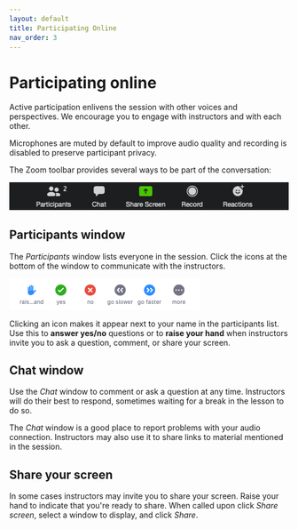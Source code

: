 ```yaml
---
layout: default
title: Participating Online
nav_order: 3
---
```

# Participating online
Active participation enlivens the session with other voices and perspectives. We encourage you to engage with instructors and with each other.    

Microphones are muted by default to improve audio quality and recording is disabled to preserve participant privacy.    

The Zoom toolbar provides several ways to be part of the conversation:

![Zoom Toolbar](img/zoom_toolbar.png)

## Participants window
The _Participants_ window lists everyone in the session. Click the icons at the bottom of the window to communicate with the instructors.

![Menu at bottom of participants window](img/participants_window_menu.png)

Clicking an icon makes it appear next to your name in the participants list. Use this to **answer yes/no** questions or to **raise your hand** when instructors invite you to ask a question, comment, or share your screen.

## Chat window
Use the _Chat_ window to comment or ask a question at any time. Instructors will do their best to respond, sometimes waiting for a break in the lesson to do so.

The _Chat_ window is a good place to report problems with your audio connection. Instructors may also use it to share links to material mentioned in the session.

## Share your screen
In some cases instructors may invite you to share your screen. Raise your hand to indicate that you're ready to share. When called upon click _Share screen_, select a window to display, and click _Share_.